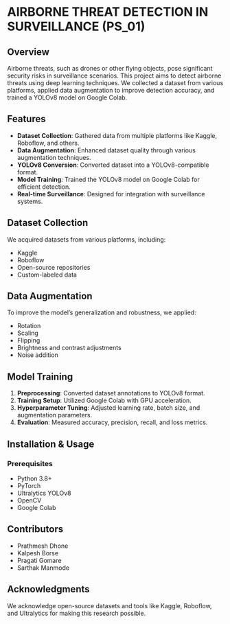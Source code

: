 # AIRBORNE THREAT DETECTION IN SURVEILLANCE (PS_01)

## Overview
Airborne threats, such as drones or other flying objects, pose significant security risks in surveillance scenarios. This project aims to detect airborne threats using deep learning techniques. We collected a dataset from various platforms, applied data augmentation to improve detection accuracy, and trained a YOLOv8 model on Google Colab.

## Features
- **Dataset Collection**: Gathered data from multiple platforms like Kaggle, Roboflow, and others.
- **Data Augmentation**: Enhanced dataset quality through various augmentation techniques.
- **YOLOv8 Conversion**: Converted dataset into a YOLOv8-compatible format.
- **Model Training**: Trained the YOLOv8 model on Google Colab for efficient detection.
- **Real-time Surveillance**: Designed for integration with surveillance systems.

## Dataset Collection
We acquired datasets from various platforms, including:
- Kaggle
- Roboflow
- Open-source repositories
- Custom-labeled data

## Data Augmentation
To improve the model’s generalization and robustness, we applied:
- Rotation
- Scaling
- Flipping
- Brightness and contrast adjustments
- Noise addition

## Model Training
1. **Preprocessing**: Converted dataset annotations to YOLOv8 format.
2. **Training Setup**: Utilized Google Colab with GPU acceleration.
3. **Hyperparameter Tuning**: Adjusted learning rate, batch size, and augmentation parameters.
4. **Evaluation**: Measured accuracy, precision, recall, and loss metrics.

## Installation & Usage
### Prerequisites
- Python 3.8+
- PyTorch
- Ultralytics YOLOv8
- OpenCV
- Google Colab

## Contributors
- Prathmesh Dhone 
- Kalpesh Borse
- Pragati Gomare
- Sarthak Manmode

## Acknowledgments
We acknowledge open-source datasets and tools like Kaggle, Roboflow, and Ultralytics for making this research possible.

